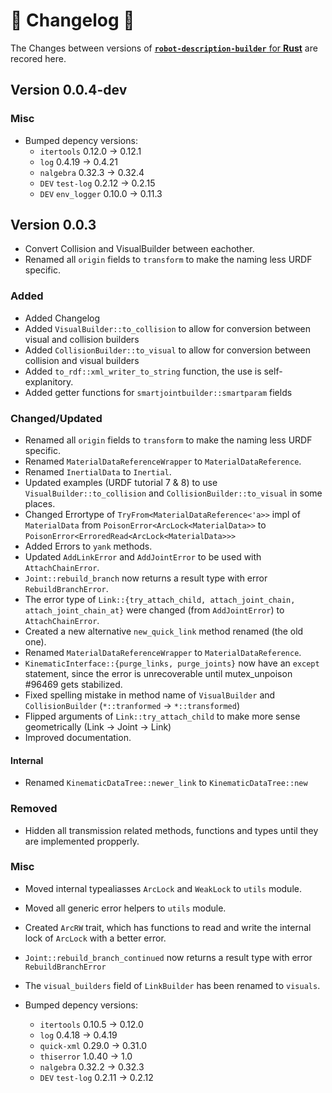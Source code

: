 # 🦀 Changelog 🦀
The Changes between versions of [<b>`robot-description-builder`</b> for <b>Rust</b>](https://github.com/SuperJappie08/robot-description-builder/tree/master/robot-description-builder#robot-description-builder-) are recored here.

## Version 0.0.4-dev

### Misc
- Bumped depency versions:
    - `itertools` 0.12.0 -> 0.12.1
    - `log` 0.4.19 -> 0.4.21
    - `nalgebra` 0.32.3 -> 0.32.4
    - `DEV` `test-log` 0.2.12 -> 0.2.15
    - `DEV` `env_logger` 0.10.0 -> 0.11.3


## Version 0.0.3
- Convert Collision and VisualBuilder between eachother.
- Renamed all `origin` fields to `transform` to make the naming less URDF specific.

### Added
- Added Changelog
- Added `VisualBuilder::to_collision` to allow for conversion between visual and collision builders
- Added `CollisionBuilder::to_visual` to allow for conversion between collision and visual builders
- Added `to_rdf::xml_writer_to_string` function, the use is self-explanitory.
- Added getter functions for `smartjointbuilder::smartparam` fields

### Changed/Updated
- Renamed all `origin` fields to `transform` to make the naming less URDF specific.
- Renamed `MaterialDataReferenceWrapper` to `MaterialDataReference`.
- Renamed `InertialData` to `Inertial`.
- Updated examples (URDF tutorial 7 & 8) to use `VisualBuilder::to_collision` and `CollisionBuilder::to_visual` in some places.
- Changed Errortype of `TryFrom<MaterialDataReference<'a>>` impl of `MaterialData` from `PoisonError<ArcLock<MaterialData>>` to `PoisonError<ErroredRead<ArcLock<MaterialData>>>`
- Added Errors to `yank` methods.
- Updated `AddLinkError` and `AddJointError` to be used with `AttachChainError`.
- `Joint::rebuild_branch` now returns a result type with error `RebuildBranchError`.
- The error type of `Link::{try_attach_child, attach_joint_chain, attach_joint_chain_at}` were changed (from `AddJointError`) to `AttachChainError`.
- Created a new alternative `new_quick_link` method renamed (the old one). 
- Renamed `MaterialDataReferenceWrapper` to `MaterialDataReference`.
- `KinematicInterface::{purge_links, purge_joints}` now have an `except` statement, since the error is unrecoverable until mutex_unpoison #96469 gets stabilized.
- Fixed spelling mistake in method name of `VisualBuilder` and `CollisionBuilder` (`*::tranformed` -> `*::transformed`)
- Flipped arguments of `Link::try_attach_child` to make more sense geometrically (Link -> Joint -> Link)
- Improved documentation.

#### Internal
- Renamed `KinematicDataTree::newer_link` to `KinematicDataTree::new` 

### Removed
- Hidden all transmission related methods, functions and types until they are implemented propperly.

### Misc
- Moved internal typealiasses `ArcLock` and `WeakLock` to `utils` module.
- Moved all generic error helpers to `utils` module.
- Created `ArcRW` trait, which has functions to read and write the internal lock of `ArcLock` with a better error. 
- `Joint::rebuild_branch_continued` now returns a result type with error `RebuildBranchError`
- The `visual_builders` field of `LinkBuilder` has been renamed to `visuals`.

- Bumped depency versions:
    - `itertools` 0.10.5 -> 0.12.0
    - `log` 0.4.18 -> 0.4.19 
    - `quick-xml` 0.29.0 -> 0.31.0
    - `thiserror` 1.0.40 -> 1.0
    - `nalgebra` 0.32.2 -> 0.32.3
    - `DEV` `test-log` 0.2.11 -> 0.2.12